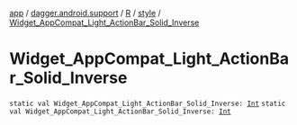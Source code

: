 [app](../../../index.md) / [dagger.android.support](../../index.md) / [R](../index.md) / [style](index.md) / [Widget_AppCompat_Light_ActionBar_Solid_Inverse](./-widget_-app-compat_-light_-action-bar_-solid_-inverse.md)

# Widget_AppCompat_Light_ActionBar_Solid_Inverse

`static val Widget_AppCompat_Light_ActionBar_Solid_Inverse: `[`Int`](https://kotlinlang.org/api/latest/jvm/stdlib/kotlin/-int/index.html)
`static val Widget_AppCompat_Light_ActionBar_Solid_Inverse: `[`Int`](https://kotlinlang.org/api/latest/jvm/stdlib/kotlin/-int/index.html)